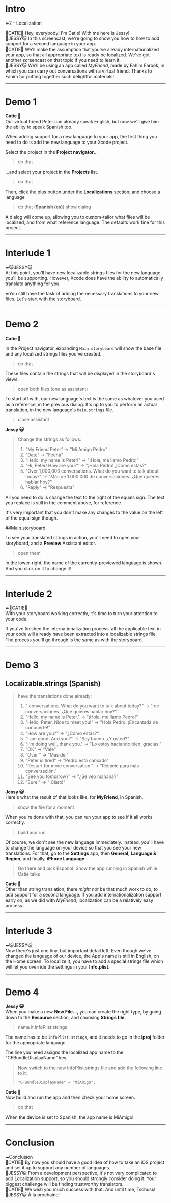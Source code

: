 # Intro

➠2 - Localization

👯CATIE🐸 Hey, everybody! I'm Catie! With me here is Jessy!  
👯JESSY😺 In this screencast, we're going to show you how to how to add support for a second language in your app.  
👯CATIE🐸 We'll make the assumption that you've already internationalized your app, so that all appropriate text is ready be localized. We've got another screencast on that topic if you need to learn it.  
👯JESSY😺 We'll be using an app called *MyFriend*, made by Fahim Farook, in which you can carry out conversations with a virtual friend. Thanks to Fahim for putting together such delightful materials!

---
# Demo 1

**Catie 🐸**  
Our virtual friend Peter can already speak English, but now we'll give him the ability to speak Spanish too.

When adding support for a new language to your app, the first thing you need to do is add the new language to your Xcode project.

Select the project in the **Project navigator**…
> do that

…and select your project in the **Projects** list.
> do that

Then, click the plus button under the **Localizations** section, and choose a language
> do that (**Spanish (es)**)
> show dialog

A dialog will come up, allowing you to custom-tailor what files will be localized, and from what reference language. The defaults work fine for this project.

---
# Interlude 1
➠😺JESSY😺  
At this point, you'll have new localizable strings files for the new language you'll be supporting. However, Xcode does have the ability to automatically translate anything for you.

➠You still have the task of adding the necessary translations to your new files. Let's start with the storyboard.

---

# Demo 2

**Catie 🐸**  

In the Project navigator, expanding `Main.storyboard` will show the base file and any localized strings files you've created.
> do that

These files contain the strings that will be displayed in the storyboard's views.

> open both files (one as assistant)

To start off with, our new language's text is the same as whatever you used as a reference, in the previous dialog. It's up to you to perform an actual translation, in the new language's `Main.strings` file.

> close assistant

**Jessy 😺**  
> Change the strings as follows:
>
> 1. "My Friend Peter" -> "Mi Amigo Pedro" 
> 2. "Date" -> "Fecha"
> 3. "Hello, my name is Peter!" -> "¡Hola, me llamo Pedro!"
> 4. "Hi, Peter! How are you?" -> "¡Hola Pedro! ¿Cómo estás?"
> 5. "Over 1,000,000 conversations. What do you want to talk about today?" -> "Más de 1.000.000 de conversaciones. ¿Qué quieres hablar hoy?"
> 6. "Reply" -> "Respuesta"

All you need to do is change the text to the right of the equals sign. The text you replace is still in the comment above, for reference.

It's very important that you don't make any changes to the value on the left of the equal sign though.

##Main.storyboard

To see your translated strings in action, you'll need to open your storyboard, and a **Preview** Assistant editor.
> open them

In the lower-right, the name of the currently-previewed language is shown. And you click on it to change it!

---
# Interlude 2
➠🐸CATIE🐸  
With your storyboard working correctly, it's time to turn your attention to your code.

If you've finished the internationalization process, all the applicable text in your code will already have been extracted into a localizable strings file. The process you'll go through is the same as with the storyboard.

---

# Demo 3
## Localizable.strings (Spanish)
> have the translations done already:
> 1. " conversations. What do you want to talk about today?" -> " de conversaciones. ¿Qué quieres hablar hoy?"
> 2. "Hello, my name is Peter." -> "¡Hola, me llamo Pedro!" 
> 3. "Hello, Peter. Nice to meet you!" -> "Hola Pedro. ¡Encantada de conocerte!"
> 4. "How are you?" -> "¿Cómo estás?"
> 5. "I am good. And you?" -> "Soy bueno. ¿Y usted?"
> 6. "I'm doing well, thank you." -> "Lo estoy haciendo bien, gracias."
> 7. "OK" -> "Vale"
> 8. "Over " -> "Más de "
> 9. "Peter is tired" -> "Pedro está cansado"
> 10. "Restart for more conversation." -> "Reinicie para más conversación."
> 11. "See you tomorrow?" -> "¿Se veo mañana?"
> 12. "Sure!" -> "¡Claro!"

**Jessy 😺**  
Here's what the result of that looks like, for **MyFriend**, in Spanish.

> show the file for a moment

When you're done with that, you can run your app to see if it all works correctly. 

> build and run

Of course, we don't see the new language immediately. Instead, you'll have to change the language on your device so that you see your new translations. For that, go to the **Settings** app, then **General**, **Language & Region**, and finally, **iPhone Language**. 

> Go there and pick Español.
> Show the app running in Spanish while Catie talks

**Catie 🐸**  
Other than string translation, there *might not* be that much work to do, to add support for a second language. If you add internationalization support early on, as we did with *MyFriend*, localization can be a relatively easy process.

---
# Interlude 3
➠😺JESSY😺  
Now there's just one tiny, but important detail left. Even though we've changed the language of our device, the App's name is still in English, on the Home screen. To localize it, you have to add a special strings file which will let you override the settings in your **Info.plist**. 

---

# Demo 4
**Jessy 😺**  
When you make a new **New File…**, you can create the right type, by going down to the **Resource** section, and choosing **Strings file**. 
> name it  InfoPlist.strings

The name has to be `InfoPlist.strings`, and it needs to go in the **lproj** folder for the appropriate language.

The line you need assigns the localized app name to the "CFBundleDisplayName" key.

> Now switch to the new InfoPlist.strings file and add the following line to it:
> ```
> "CFBundleDisplayName" = "MiAmigo";
> ```

**Catie 🐸**  
Now build and run the app and then check your home screen.

> do that

When the device is set to Spanish, the app name is MiAmigo!

---
# Conclusion

➠Conclusion  
👯CATIE🐸 By now you should have a good idea of how to take an iOS project and set it up to support any number of languages.  
👯JESSY😺 From a development perspective, it's not very complicated to add Localization support, so you should strongly consider doing it. Your biggest challenge will be finding trustworthy translators.   
👯CATIE🐸  We wish you much success with that. And until time, Tschuss!  
👯JESSY😺 À la prochaine!

